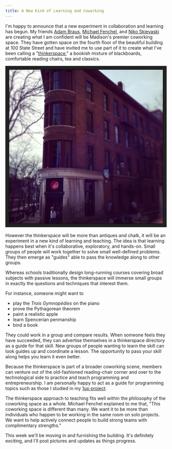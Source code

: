 ```yaml
---
title: A New Kind of Learning and Coworking
---
```


I'm happy to announce that a new experiment in collaboration and
learning has begun. My friends [Adam Braus](https://twitter.com/ajbraus),
[Michael Fenchel](https://twitter.com/mfenchel), and [Niko
Skievaski](https://wni.herokuapp.com/www.linkedin.com/pub/niko-skievaski/13/b76/b67)
are creating what I am confident will be Madison's premier coworking
space. They have gotten space on the fourth floor of the beautiful
building at 100 State Street and have invited me to use part of it
to create what I've been calling a
"[thinkerspace](2013-03-28-feedback-on-thinkerspace.html)," a bookish
mixture of blackboards, comfortable reading chairs, tea and classics.

![100state](/images/100state.jpg)

However the thinkerspace will be more than antiques and chalk, it
will be an experiment in a new kind of learning and teaching. The
idea is that learning happens best when it's collaborative,
exploratory, and hands-on. Small groups of people will work together
to solve small well-defined problems. They then emerge as "guides"
able to pass the knowledge along to other groups.

Whereas schools traditionally design long-running courses covering
broad subjects with passive lessons, the thinkerspace will immerse
small groups in exactly the questions and techniques that interest
them.

For instance, someone might want to

* play the *Trois Gymnopédies* on the piano
* prove the Pythagorean theorem
* paint a realistic apple
* learn Spencerian penmanship
* bind a book

They could work in a group and compare results. When someone feels
they have succeeded, they can advertise themselves in a thinkerspace
directory as a guide for that skill. New groups of people wanting
to learn the skill can look guides up and coordinate a lesson. The
opportunity to pass your skill along helps you learn it even better.

Because the thinkerspace is part of a broader coworking scene,
members can venture out of the old-fashioned reading-chair corner
and over to the technological side to practice and teach programming
and entrepreneurship. I am personally happy to act as a guide for
programming topics such as those I studied in my [1up
project](http://1up.begriffs.com/).

The thinkerspace approach to teaching fits well within the philosophy
of the coworking space as a whole. Michael Fenchel explained to me
that, "This coworking space is different than many. We want it to
be more than individuals who happen to be working in the same room
on solo projects. We want to help actively connect people to build
strong teams with complimentary strengths."

This week we'll be moving in and furnishing the building. It's
definitely exciting, and I'll post pictures and updates as things
progress.
